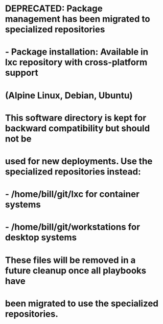 # DEPRECATED: Package management has been migrated to specialized repositories
#
# - Package installation: Available in lxc repository with cross-platform support
#   (Alpine Linux, Debian, Ubuntu)
#
# This software directory is kept for backward compatibility but should not be 
# used for new deployments. Use the specialized repositories instead:
# - /home/bill/git/lxc for container systems  
# - /home/bill/git/workstations for desktop systems
#
# These files will be removed in a future cleanup once all playbooks have
# been migrated to use the specialized repositories.
